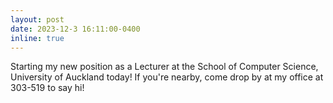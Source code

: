 ```yaml
---
layout: post
date: 2023-12-3 16:11:00-0400
inline: true
---
```


Starting my new position as a Lecturer at the School of Computer Science, University of Auckland today! If you're nearby, come drop by at my office at 303-519 to say hi!


